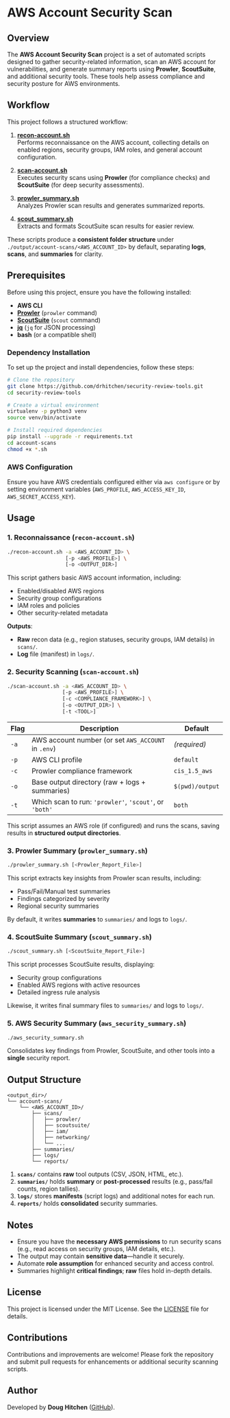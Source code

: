 # AWS Account Security Scan

## Overview

The **AWS Account Security Scan** project is a set of automated scripts designed to gather security-related information, scan an AWS account for vulnerabilities, and generate summary reports using **Prowler**, **ScoutSuite**, and additional security tools. These tools help assess compliance and security posture for AWS environments.

## Workflow

This project follows a structured workflow:

1. [**recon-account.sh**](recon-account.sh)  
   Performs reconnaissance on the AWS account, collecting details on enabled regions, security groups, IAM roles, and general account configuration.

2. [**scan-account.sh**](scan-account.sh)  
   Executes security scans using **Prowler** (for compliance checks) and **ScoutSuite** (for deep security assessments).

3. [**prowler_summary.sh**](prowler_summary.sh)  
   Analyzes Prowler scan results and generates summarized reports.

4. [**scout_summary.sh**](scout_summary.sh)  
   Extracts and formats ScoutSuite scan results for easier review.

These scripts produce a **consistent folder structure** under `./output/account-scans/<AWS_ACCOUNT_ID>` by default, separating **logs**, **scans**, and **summaries** for clarity.

## Prerequisites

Before using this project, ensure you have the following installed:

- **AWS CLI**
- **[Prowler](https://github.com/prowler-cloud/prowler)** (`prowler` command)
- **[ScoutSuite](https://github.com/nccgroup/ScoutSuite)** (`scout` command)
- **[jq](https://formulae.brew.sh/formula/jq)** (`jq` for JSON processing)
- **bash** (or a compatible shell)

### Dependency Installation

To set up the project and install dependencies, follow these steps:

```sh
# Clone the repository
git clone https://github.com/drhitchen/security-review-tools.git
cd security-review-tools

# Create a virtual environment
virtualenv -p python3 venv
source venv/bin/activate

# Install required dependencies
pip install --upgrade -r requirements.txt
cd account-scans
chmod +x *.sh
```

### AWS Configuration

Ensure you have AWS credentials configured either via `aws configure` or by setting environment variables (`AWS_PROFILE`, `AWS_ACCESS_KEY_ID`, `AWS_SECRET_ACCESS_KEY`).

## Usage

### 1. Reconnaissance (`recon-account.sh`)

```sh
./recon-account.sh -a <AWS_ACCOUNT_ID> \
                   [-p <AWS_PROFILE>] \
                   [-o <OUTPUT_DIR>]
```

This script gathers basic AWS account information, including:

- Enabled/disabled AWS regions  
- Security group configurations  
- IAM roles and policies  
- Other security-related metadata  

**Outputs**:  
- **Raw** recon data (e.g., region statuses, security groups, IAM details) in `scans/`.  
- **Log** file (manifest) in `logs/`.

### 2. Security Scanning (`scan-account.sh`)

```sh
./scan-account.sh -a <AWS_ACCOUNT_ID> \
                  [-p <AWS_PROFILE>] \
                  [-c <COMPLIANCE_FRAMEWORK>] \
                  [-o <OUTPUT_DIR>] \
                  [-t <TOOL>]
```

| Flag | Description                                                         | Default         |
|------|---------------------------------------------------------------------|-----------------|
| `-a` | AWS account number (or set `AWS_ACCOUNT` in `.env`)                 | *(required)*    |
| `-p` | AWS CLI profile                                                     | `default`       |
| `-c` | Prowler compliance framework                                        | `cis_1.5_aws`   |
| `-o` | Base output directory (raw + logs + summaries)                      | `$(pwd)/output` |
| `-t` | Which scan to run: `'prowler'`, `'scout'`, or `'both'`              | `both`          |

This script assumes an AWS role (if configured) and runs the scans, saving results in **structured output directories**.

### 3. Prowler Summary (`prowler_summary.sh`)

```sh
./prowler_summary.sh [<Prowler_Report_File>]
```

This script extracts key insights from Prowler scan results, including:

- Pass/Fail/Manual test summaries  
- Findings categorized by severity  
- Regional security summaries  

By default, it writes **summaries** to `summaries/` and logs to `logs/`.

### 4. ScoutSuite Summary (`scout_summary.sh`)

```sh
./scout_summary.sh [<ScoutSuite_Report_File>]
```

This script processes ScoutSuite results, displaying:

- Security group configurations  
- Enabled AWS regions with active resources  
- Detailed ingress rule analysis  

Likewise, it writes final summary files to `summaries/` and logs to `logs/`.

### 5. AWS Security Summary (`aws_security_summary.sh`)

```sh
./aws_security_summary.sh
```

Consolidates key findings from Prowler, ScoutSuite, and other tools into a **single** security report.

## Output Structure

```
<output_dir>/
└── account-scans/
    └── <AWS_ACCOUNT_ID>/
        ├── scans/
        │   ├── prowler/
        │   ├── scoutsuite/
        │   ├── iam/
        │   ├── networking/
        │   └── ...
        ├── summaries/
        ├── logs/
        └── reports/
```

1. **`scans/`** contains **raw** tool outputs (CSV, JSON, HTML, etc.).  
2. **`summaries/`** holds **summary** or **post-processed** results (e.g., pass/fail counts, region tallies).  
3. **`logs/`** stores **manifests** (script logs) and additional notes for each run.  
4. **`reports/`** holds **consolidated** security summaries.  

## Notes

- Ensure you have the **necessary AWS permissions** to run security scans (e.g., read access on security groups, IAM details, etc.).
- The output may contain **sensitive data**—handle it securely.
- Automate **role assumption** for enhanced security and access control.
- Summaries highlight **critical findings**; **raw** files hold in-depth details.

## License

This project is licensed under the MIT License. See the [LICENSE](../LICENSE) file for details.

## Contributions

Contributions and improvements are welcome! Please fork the repository and submit pull requests for enhancements or additional security scanning scripts.

## Author

Developed by **Doug Hitchen** ([GitHub](https://github.com/drhitchen)).
